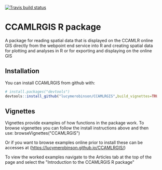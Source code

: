 
[![Travis build status](https://travis-ci.org/lucymerobinson/CCAMLRGIS.svg?branch=master)](https://travis-ci.org/lucymerobinson/CCAMLRGIS)

<!-- README.md is generated from README.Rmd. Please edit that file -->
CCAMLRGIS R package
===================

A package for reading spatial data that is displayed on the CCAMLR online GIS directly from the webpoint end service into R and creating spatial data for plotting and analyses in R or for exporting and displaying on the online GIS

Installation
------------

You can install CCAMLRGIS from github with:

``` r
# install.packages("devtools")
devtools::install_github("lucymerobinson/CCAMLRGIS",build_vignettes=TRUE)
```

Vignettes
---------

Vignettes provide examples of how functions in the package work. To browse vigenettes you can follow the install instructions above and then use: browseVignettes("CCAMLRGIS")

Or if you want to browse examples online prior to install these can be accesses at (<https://lucymerobinson.github.io/CCAMLRGIS/>)

To view the worked examples navigate to the Articles tab at the top of the page and select the "Introduction to the CCAMLRGIS R package"
